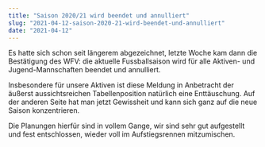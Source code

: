 ```yaml
---
title: "Saison 2020/21 wird beendet und annulliert"
slug: "2021-04-12-saison-2020-21-wird-beendet-und-annulliert"
date: "2021-04-12"
---
```

Es hatte sich schon seit längerem abgezeichnet, letzte Woche kam dann die Bestätigung des WFV: die aktuelle Fussballsaison wird für alle Aktiven- und Jugend-Mannschaften beendet und annulliert.


Insbesondere für unsere Aktiven ist diese Meldung in Anbetracht der äußerst aussichtsreichen Tabellenposition natürlich eine Enttäuschung. Auf der anderen Seite hat man jetzt Gewissheit und kann sich ganz auf die neue Saison konzentrieren.


Die Planungen hierfür sind in vollem Gange, wir sind sehr gut aufgestellt und fest entschlossen, wieder voll im Aufstiegsrennen mitzumischen.
